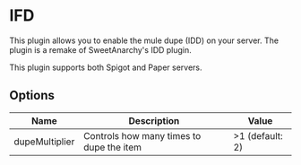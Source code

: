 # IFD
This plugin allows you to enable the mule dupe (IDD) on your server. The plugin is a remake of SweetAnarchy's IDD plugin.

This plugin supports both Spigot and Paper servers.

## Options

| Name | Description | Value |
| --------------- | --------------- | --------------- |
| dupeMultiplier | Controls how many times to dupe the item | >1 (default: 2) |
